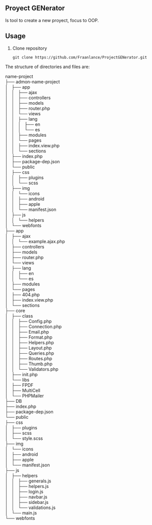 ## Proyect GENerator

Is tool to create a new proyect, focus to OOP.

## Usage
1. Clone repository
   ~~~
   git clone https://github.com/Fraanlance/ProjectGENerator.git
   ~~~


The structure of directories and files are:

name-project <br/>
├── admon-name-project <br/>
│   ├── app <br/>
│   │   ├── ajax <br/>
│   │   ├── controllers <br/>
│   │   ├── models <br/>
│   │   ├── router.php <br/>
│   │   └── views <br/>
│   │       ├── lang <br/>
│   │       │   ├── en <br/>
│   │       │   └── es <br/>
│   │       ├── modules <br/>
│   │       └── pages <br/>
│   │           ├── index.view.php <br/>
│   │           └── sections <br/>
│   ├── index.php <br/>
│   ├── package-dep.json <br/>
│   └── public<br/>
│       ├── css<br/>
│       │   ├── plugins<br/>
│       │   └── scss<br/>
│       ├── img<br/>
│       │   └── icons<br/>
│       │       ├── android<br/>
│       │       ├── apple<br/>
│       │       └── manifest.json<br/>
│       ├── js<br/>
│       │   └── helpers<br/>
│       └── webfonts<br/>
├── app<br/>
│   ├── ajax<br/>
│   │   └── example.ajax.php<br/>
│   ├── controllers<br/>
│   ├── models<br/>
│   ├── router.php<br/>
│   └── views<br/>
│       ├── lang<br/>
│       │   ├── en<br/>
│       │   └── es<br/>
│       ├── modules<br/>
│       └── pages<br/>
│           ├── 404.php<br/>
│           ├── index.view.php<br/>
│           └── sections<br/>
├── core<br/>
│   ├── class<br/>
│   │   ├── Config.php<br/>
│   │   ├── Connection.php<br/>
│   │   ├── Email.php<br/>
│   │   ├── Format.php<br/>
│   │   ├── Helpers.php<br/>
│   │   ├── Layout.php<br/>
│   │   ├── Queries.php<br/>
│   │   ├── Routes.php<br/>
│   │   ├── Thumb.php<br/>
│   │   └── Validators.php<br/>
│   ├── init.php<br/>
│   └── libs<br/>
│       ├── FPDF<br/>
│       ├── MultiCell<br/>
│       └── PHPMailer<br/>
├── DB<br/>
├── index.php<br/>
├── package-dep.json<br/>
└── public<br/>
    ├── css<br/>
    │   ├── plugins<br/>
    │   ├── scss<br/>
    │   └── style.scss<br/>
    ├── img<br/>
    │   └── icons<br/>
    │       ├── android<br/>
    │       ├── apple<br/>
    │       └── manifest.json<br/>
    ├── js<br/>
    │   ├── helpers<br/>
    │   │   ├── generals.js<br/>
    │   │   ├── helpers.js<br/>
    │   │   ├── login.js<br/>
    │   │   ├── navbar.js<br/>
    │   │   ├── sidebar.js<br/>
    │   │   └── validations.js<br/>
    │   └── main.js<br/>
    └── webfonts<br/>
